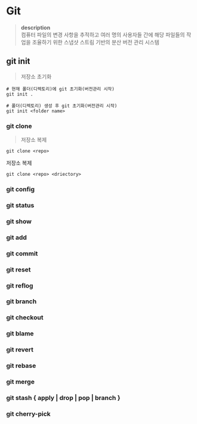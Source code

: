 # Git
> **description**<br>
> 컴퓨터 파일의 변경 사항을 추적하고 여러 명의 사용자들 간에 해당 파일들의  작업을 조율하기 위한 스냅샷 스트림 기반의 분산 버전 관리 시스템

## git init
> 저장소 초기화<br>

```shell
# 현재 폴더(디렉토리)에 git 초기화(버전관리 시작)
git init . 

# 폴더(디렉토리) 생성 후 git 초기화(버전관리 시작)
git init <folder name>
```

### git clone
> 저장소 복제 

```
git clone <repo>
```
저장소 복제

```
git clone <repo> <driectory>
```

### git config
### git status
### git show
### git add
### git commit
### git reset
### git reflog
### git branch
### git checkout
### git blame
### git revert
### git rebase
### git merge
### git stash { apply | drop | pop | branch }
### git cherry-pick
